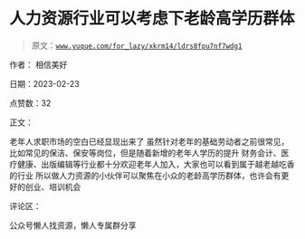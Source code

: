 # 人力资源行业可以考虑下老龄高学历群体

> 原文：[`www.yuque.com/for_lazy/xkrm14/ldrs8fpu7nf7wdg1`](https://www.yuque.com/for_lazy/xkrm14/ldrs8fpu7nf7wdg1)

作者： 相信美好

日期：2023-02-23

点赞数：32

正文：

老年人求职市场的空白已经显现出来了 虽然针对老年的基础劳动者之前很常见，比如常见的保洁、保安等岗位，但是随着新增的老年人学历的提升 财务会计、医疗健康、出版编辑等行业都十分欢迎老年人加入，大家也可以看到属于越老越吃香的行业 所以做人力资源的小伙伴可以聚焦在小众的老龄高学历群体，也许会有更好的创业、培训机会

评论区：

公众号懒人找资源，懒人专属群分享


